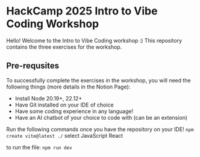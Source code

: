 # HackCamp 2025 Intro to Vibe Coding Workshop 

Hello! Welcome to the Intro to Vibe Coding workshop :) This repository contains the three exercises for the workshop. 

## Pre-requsites 
To successfully complete the exercises in the workshop, you will need the following things (more details in the Notion Page):

- Install Node 20.19+, 22.12+
- Have Git installed on your IDE of choice
- Have some coding experience in any language!
- Have an AI chatbot of your choice to code with (can be an extension)

Run the following commands once you have the repository on your IDE!
`npm create vite@latest ./`
select JavaScript React 

to run the file: 
`npm run dev`
